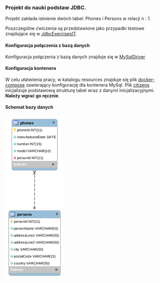 ### **Projekt do nauki podstaw JDBC.**

Projekt zakłada istnienie dwóch tabel: Phones i Persons w relacji n : 1.

Poszczególne ćwiczenia są przedstawione jako przypadki testowe
znajdujące się w
[JdbcExercisesIT](src/main/test/pl/jdbc/services/JdbcExercisesIT.java).

#### Konfiguracja połączenia z bazą danych

Konfiguracja połączenia z bazą danych znajduje się w
[MySqlDriver](src/main/java/pl/jdbc/utils/MySqlDriver.java)

#### Konfiguracja kontenera

W celu ułatwienia pracy, w katalogu resources znajduje się plik
[docker-compose](src/main/resources/docker/mysql/docker-compose.yaml)
zawierający konfigurację dla kontenera MySql. Plik
[citizens](src/main/resources/docker/mysql/citizens.sql) inicjalizuje
podstawową strukturę tabel wraz z danymi inicjalizacyjnymi. **Należy
wgrać go ręcznie**.

#### Schemat bazy danych

![schemat](src/main/resources/docker/mysql/db_structure.png)
